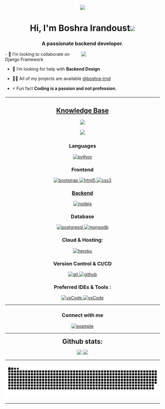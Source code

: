 <p align="center">
  <img style="width:8rem; height:auto" src="https://i.pinimg.com/236x/a2/e4/cd/a2e4cd9b8a67082f633a678bef14f5d7.jpg"/>
</p>

<h1 align="center">Hi, I'm Boshra Irandoust<img width="30px" src="https://raw.githubusercontent.com/iampavangandhi/iampavangandhi/master/gifs/Hi.gif"></h1>
<h3 font-size="20" align="center">A passionate backend developer.</h3>

<img align="right" style="width:16rem; height:auto" src="https://cdn.dribbble.com/users/2646423/screenshots/5507196/computer.gif"/>
- 👯 I’m looking to collaborate on Django Framework

- 🤝 I’m looking for help with **Backend Design**

- 👨‍💻 All of my projects are available [@boshra-irnd](github.com/boshra-irnd)

- ⚡ Fun fact **Coding is a passion and not profession.**


---


<h2 align="center"><u><b>Knowledge Base</b></u></h2>


<p align="center">
  <img style="width:26rem; height:auto" src="https://i.pinimg.com/originals/9d/cb/36/9dcb36579d4518b31451906466dc735d.gif"/>
</p>

<p align="center">
  <img style="width:26rem; height:auto" src="https://giphy.com/gifs/smu-ellipsis-smuellipsis-USV0ym3bVWQJJmNu3N"/>
</p>

<h3 align="center">Languages</h3>
<p align="center">
  <a href="https://www.python.org/" target="_blank"> 
    <img src="https://cdn.jsdelivr.net/gh/devicons/devicon/icons/python/python-plain-wordmark.svg" height="70" width="70" alt="python"/>
  </a>
  
  
  


</p>

<h3 align="center">Frontend</h3>
<p align="center">
      <a href="https://getbootstrap.com" target="_blank">
   <img src="https://cdn.jsdelivr.net/gh/devicons/devicon/icons/bootstrap/bootstrap-plain-wordmark.svg" height="60" width="60"
      alt="bootstrap"/>
  </a>
  <a href="https://www.w3.org/html/" target="_blank"> 
   <img src="https://cdn.jsdelivr.net/gh/devicons/devicon/icons/html5/html5-plain-wordmark.svg" height="60" width="60" alt="html5"/> 
  </a>
  
  
  <a href="https://www.w3schools.com/css/" target="_blank">
    <img src="https://cdn.jsdelivr.net/gh/devicons/devicon/icons/css3/css3-plain-wordmark.svg" height="60" width="60" alt="css3"/>

</p>

<h3 align="center">Backend</h3>
<p align="center">
  <a href="https://nodejs.org" target="_blank"> 
    <img src="https://cdn.jsdelivr.net/gh/devicons/devicon/icons/django/django-plain.svg" height="100" width="100"
      alt="nodejs"/> 
  </a>

</p>

<h3 align="center">Database</h3>
<p align="center">
  <a href="https://www.postgresql.org" target="_blank"> 
<img src="https://cdn.jsdelivr.net/gh/devicons/devicon/icons/postgresql/postgresql-plain-wordmark.svg"  height="60" width="60"
      alt="postgresql"/> 
  </a>


  <a href="https://www.mysql.com/" target="_blank"> 
<img src="https://cdn.jsdelivr.net/gh/devicons/devicon/icons/mysql/mysql-plain-wordmark.svg" height="60" width="60"
      alt="mongodb"/> 
  </a> 
</p>

<h3 align="center">Cloud & Hosting:</h3>
<p align="center">

  <a href="https://heroku.com" target="_blank"> 
    <img src="https://cdn.jsdelivr.net/gh/devicons/devicon/icons/heroku/heroku-plain-wordmark.svg" height="60" width="60" alt="heroku"/> 
  </a> 
</p>



<h3 align="center">Version Control & CI/CD</h3>
<p align="center">
  <a href="https://git-scm.com/" target="_blank">
    <img src="https://cdn.jsdelivr.net/gh/devicons/devicon/icons/git/git-plain-wordmark.svg" height="60" width="60" 
      alt="git"/>
  </a>
  <a href="https://github.com/boshra-irnd" target="_blank">
   <img src="https://cdn.jsdelivr.net/gh/devicons/devicon/icons/github/github-original-wordmark.svg" height="60" width="60" alt="github" />
  </a>

</p>

<h3 align="center">Preferred IDEs  & Tools :</h3>
<p align="center"> 

  <a href="https://code.visualstudio.com/" target="_blank">
  <img src="https://cdn.jsdelivr.net/gh/devicons/devicon/icons/vscode/vscode-original-wordmark.svg" height="60" width="60" alt="vsCode"/> 
  </a>
  
  <a href="https://www.postman.com/" target="_blank">
  <img src="https://iconape.com/wp-content/png_logo_vector/postman.png" height="60" width="60" alt="vsCode"/> 
  </a>

</p>

----

<h3 align="center">Connect with me</h3>

<div style="margin-top:10px" align="center">
  <div>



  </div>
  <div>
    <a  href="www.linkedin.com/in/boshra-irnd" target="_blank">
    <img src="https://cdn.jsdelivr.net/gh/devicons/devicon/icons/linkedin/linkedin-original.svg" height="60" width="60" alt="example"/>
    </a>
  </div>

</div>



----

<div align="center">
<h2 align="center" style="margin: 5px 10px;">Github stats:</h2> 

[![](https://github-readme-stats.vercel.app/api?username=boshra-irnd&show_icons=true&theme=synthwave&hide_border=true&locale=en)](https://github.com/boshra-irnd)
[![](https://github-readme-streak-stats.herokuapp.com/?user=boshra-irnd&theme=synthwave)](https://github.com/boshra-irnd)
</div>

----

<p align="center">
  <img  src="https://raw.githubusercontent.com/ahmubashshir/ahmubashshir/output/github-contribution-grid-snake.svg"
    alt="example" />
</p>

------



